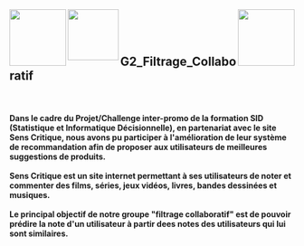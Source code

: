 <img align="left" width="100" src="http://departement-math.univ-tlse3.fr/medias/photo/logosidbigdata_1518444334675-png?ID_FICHE=301126">
<img align="left" width="90" src="https://upload.wikimedia.org/wikipedia/fr/a/a4/Logo_UT3.jpg">
<img align="right" width="100" src="https://www.senscritique.com/senscritique.png">
<!--<p align="center">
  <img width="150" src="https://upload.wikimedia.org/wikipedia/fr/a/a4/Logo_UT3.jpg">
</p>-->

<br />
<br />
<br />
<h2>G2_Filtrage_Collaboratif</h2>
<br />
<h4>Dans le cadre du Projet/Challenge inter-promo de la formation SID (Statistique et Informatique Décisionnelle), en partenariat avec le site Sens Critique, nous avons pu participer à l'amélioration de leur système de recommandation afin de proposer aux utilisateurs de meilleures suggestions de produits.
<br />
  <br />
Sens Critique est un site internet permettant à ses utilisateurs de noter et commenter des films, séries, jeux vidéos, livres, bandes dessinées et musiques.
<br />
<br />
Le principal objectif de notre groupe "filtrage collaboratif" est de pouvoir prédire la note d'un utilisateur à partir dees notes des utilisateurs qui lui sont similaires.</h4>



